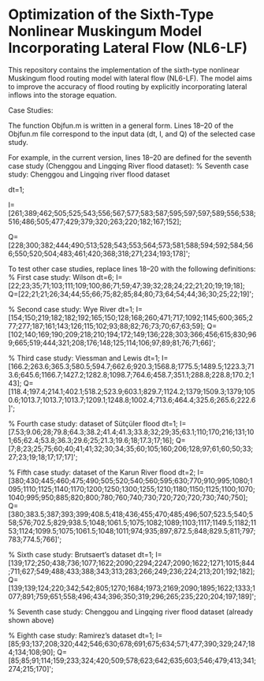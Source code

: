 # Optimization of the Sixth-Type Nonlinear Muskingum Model Incorporating Lateral Flow (NL6-LF)

This repository contains the implementation of the sixth-type nonlinear Muskingum flood routing model with lateral flow (NL6-LF). The model aims to improve the accuracy of flood routing by explicitly incorporating lateral inflows into the storage equation.

Case Studies:

The function Objfun.m is written in a general form.
Lines 18–20 of the Objfun.m file correspond to the input data (dt, I, and Q) of the selected case study.

For example, in the current version, lines 18–20 are defined for the seventh case study (Chenggou and Lingqing River flood dataset):
% Seventh case study: Chenggou and Lingqing river flood dataset

dt=1;

I=[261;389;462;505;525;543;556;567;577;583;587;595;597;597;589;556;538;516;486;505;477;429;379;320;263;220;182;167;152];

Q=[228;300;382;444;490;513;528;543;553;564;573;581;588;594;592;584;566;550;520;504;483;461;420;368;318;271;234;193;178]';

To test other case studies, replace lines 18–20 with the following definitions:
% First case study: Wilson 
dt=6;
I=[22;23;35;71;103;111;109;100;86;71;59;47;39;32;28;24;22;21;20;19;19;18];
Q=[22;21;21;26;34;44;55;66;75;82;85;84;80;73;64;54;44;36;30;25;22;19]';


% Second case study: Wye River
dt=1;
I=[154;150;219;182;182;192;165;150;128;168;260;471;717;1092;1145;600;365;277;277;187;161;143;126;115;102;93;88;82;76;73;70;67;63;59];
Q=[102;140;169;190;209;218;210;194;172;149;136;228;303;366;456;615;830;969;665;519;444;321;208;176;148;125;114;106;97;89;81;76;71;66]';


% Third case study: Viessman and Lewis 
dt=1;
I=[166.2;263.6;365.3;580.5;594.7;662.6;920.3;1568.8;1775.5;1489.5;1223.3;713.6;645.6;1166.7;1427.2;1282.8;1098.7;764.6;458.7;351.1;288.8;228.8;170.2;143];
Q=[118.4;197.4;214.1;402.1;518.2;523.9;603.1;829.7;1124.2;1379;1509.3;1379;1050.6;1013.7;1013.7;1013.7;1209.1;1248.8;1002.4;713.6;464.4;325.6;265.6;222.6]';


% Fourth case study: dataset of Sütçüler flood
dt=1;
I=[7.53;9.06;28;79.8;64.3;38.2;41.4;41.3;33.8;32;29;35;63.1;110;170;216;131;101;65;62.4;53.8;36.3;29.6;25;21.3;19.6;18;17.3;17;16];
Q=[7;8;23;25;75;60;40;41;41;32;30;34;35;60;105;160;206;128;97;61;60;50;33;27;23;19;18;17;17;17]';


% Fifth case study: dataset of the Karun River flood
dt=2;
I=[380;430;445;460;475;490;505;520;540;560;595;630;770;910;995;1080;1095;1110;1125;1140;1170;1200;1250;1300;1255;1210;1180;1150;1125;1100;1070;1040;995;950;885;820;800;780;760;740;730;720;720;720;730;740;750];
Q=[380;383.5;387;393;399;408.5;418;436;455;470;485;496;507;523.5;540;558;576;702.5;829;938.5;1048;1061.5;1075;1082;1089;1103;1117;1149.5;1182;1153;1124;1099.5;1075;1061.5;1048;1011;974;935;897;872.5;848;829.5;811;797;783;774.5;766]';


% Sixth case study: Brutsaert’s dataset
dt=1;
I=[139;172;250;438;736;1077;1622;2090;2294;2247;2090;1622;1271;1015;844;711;627;549;488;433;388;343;313;283;266;249;236;224;213;201;192;182];
Q=[139;139;124;220;342;542;805;1270;1684;1973;2169;2090;1895;1622;1333;1077;891;759;651;558;496;434;396;350;319;296;265;235;220;204;197;189]';


% Seventh case study: Chenggou and Lingqing river flood dataset (already shown above)


% Eighth case study: Ramirez’s dataset
dt=1;
I=[85;93;137;208;320;442;546;630;678;691;675;634;571;477;390;329;247;184;134;108;90];
Q=[85;85;91;114;159;233;324;420;509;578;623;642;635;603;546;479;413;341;274;215;170]';



